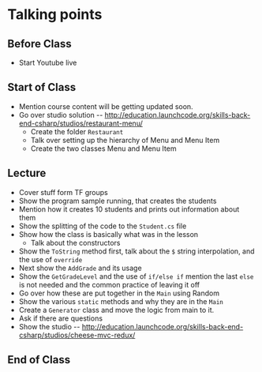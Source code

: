 # Talking points

## Before Class

* Start Youtube live

## Start of Class

* Mention course content will be getting updated soon.
* Go over studio solution -- http://education.launchcode.org/skills-back-end-csharp/studios/restaurant-menu/
  * Create the folder `Restaurant`
  * Talk over setting up the hierarchy of Menu and Menu Item
  * Create the two classes Menu and Menu Item

## Lecture

* Cover stuff form TF groups
* Show the program sample running, that creates the students
* Mention how it creates 10 students and prints out information about them
* Show the splitting of the code to the `Student.cs` file
* Show how the class is basically what was in the lesson
  * Talk about the constructors
* Show the `ToString` method first, talk about the `$` string interpolation, and the use of `override`
* Next show the `AddGrade` and its usage
* Show the `GetGradeLevel` and the use of `if/else if` mention the last `else` is not needed and the common practice of leaving it off
* Go over how these are put together in the `Main` using Random
* Show the various `static` methods and why they are in the `Main`
* Create a `Generator` class and move the logic from main to it.
* Ask if there are questions
* Show the studio -- http://education.launchcode.org/skills-back-end-csharp/studios/cheese-mvc-redux/

## End of Class

